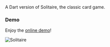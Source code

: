 A Dart version of Solitaire, the classic card game.

### Demo ###
Enjoy the [online demo](http://inmensia.com/files/dart-solitaire/solitaire.html)!

![Solitaire](http://www.inmensia.com/files/pictures/posts/dart-solitaire_001.png)
